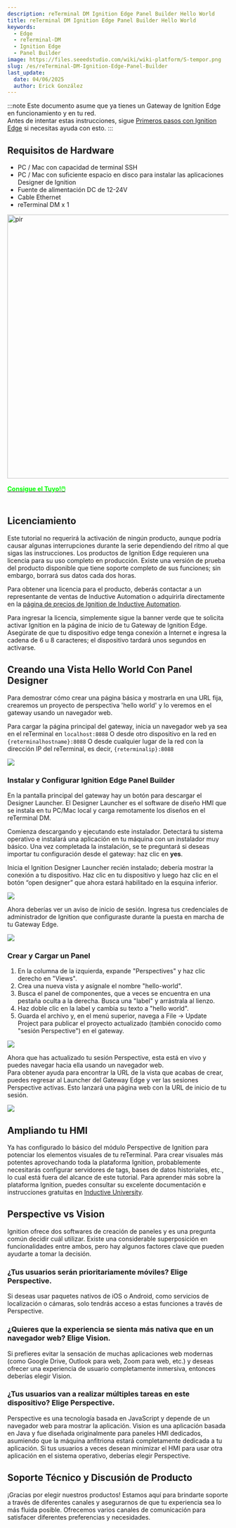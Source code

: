 ```yaml
---
description: reTerminal DM Ignition Edge Panel Builder Hello World
title: reTerminal DM Ignition Edge Panel Builder Hello World
keywords:
  - Edge
  - reTerminal-DM
  - Ignition Edge
  - Panel Builder
image: https://files.seeedstudio.com/wiki/wiki-platform/S-tempor.png
slug: /es/reTerminal-DM-Ignition-Edge-Panel-Builder
last_update:
  date: 04/06/2025
  author: Erick González
---
```


:::note
Este documento asume que ya tienes un Gateway de Ignition Edge en funcionamiento y en tu red.  
Antes de intentar estas instrucciones, sigue [Primeros pasos con Ignition Edge](/es/reTerminal-DM-Getting-Started-with-Ignition-Edge) si necesitas ayuda con esto.
:::

## Requisitos de Hardware
- PC / Mac con capacidad de terminal SSH  
- PC / Mac con suficiente espacio en disco para instalar las aplicaciones Designer de Ignition  
- Fuente de alimentación DC de 12-24V  
- Cable Ethernet  
- reTerminal DM x 1

<p style={{textAlign: 'center'}}><img src="https://media-cdn.seeedstudio.com/media/catalog/product/cache/bb49d3ec4ee05b6f018e93f896b8a25d/3/-/3--114070201-reterminal-dm---font.jpg" alt="pir" width="600" height="auto"/></p>

<div class="get_one_now_container" style={{textAlign: 'center'}}>
    <a class="get_one_now_item" href="https://www.seeedstudio.com/reTerminal-DM-p-5616.html" target="_blank">
            <strong><span><font color={'FFFFFF'} size={"4"}> Consigue el Tuyo!🖱️</font></span></strong>
    </a>
</div>

<br />

## Licenciamiento
Este tutorial no requerirá la activación de ningún producto, aunque podría causar algunas interrupciones durante la serie dependiendo del ritmo al que sigas las instrucciones. Los productos de Ignition Edge requieren una licencia para su uso completo en producción. Existe una versión de prueba del producto disponible que tiene soporte completo de sus funciones; sin embargo, borrará sus datos cada dos horas.

Para obtener una licencia para el producto, deberás contactar a un representante de ventas de Inductive Automation o adquirirla directamente en la [página de precios de Ignition de Inductive Automation](https://inductiveautomation.com/pricing/ignition).

Para ingresar la licencia, simplemente sigue la banner verde que te solicita activar Ignition en la página de inicio de tu Gateway de Ignition Edge. Asegúrate de que tu dispositivo edge tenga conexión a Internet e ingresa la cadena de 6 u 8 caracteres; el dispositivo tardará unos segundos en activarse.

## Creando una Vista Hello World Con Panel Designer

Para demostrar cómo crear una página básica y mostrarla en una URL fija, crearemos un proyecto de perspectiva 'hello world' y lo veremos en el gateway usando un navegador web.

Para cargar la página principal del gateway, inicia un navegador web ya sea en el reTerminal en `localhost:8088` O desde otro dispositivo en la red en `{reterminalhostname}:8088` O desde cualquier lugar de la red con la dirección IP del reTerminal, es decir, `{reterminalip}:8088`

<p style={{textAlign: 'center'}}>
  <img src="https://files.seeedstudio.com/wiki/wiki-ranger/Contributions/reTerminal-DM-Ignition/ignition-edge-launch-screen.png" />
</p>

### Instalar y Configurar Ignition Edge Panel Builder

En la pantalla principal del gateway hay un botón para descargar el Designer Launcher. El Designer Launcher es el software de diseño HMI que se instala en tu PC/Mac local y carga remotamente los diseños en el reTerminal DM.

Comienza descargando y ejecutando este instalador. Detectará tu sistema operativo e instalará una aplicación en tu máquina con un instalador muy básico. Una vez completada la instalación, se te preguntará si deseas importar tu configuración desde el gateway: haz clic en **yes**.

Inicia el Ignition Designer Launcher recién instalado; debería mostrar la conexión a tu dispositivo. Haz clic en tu dispositivo y luego haz clic en el botón “open designer” que ahora estará habilitado en la esquina inferior.

<p style={{textAlign: 'center'}}>
  <img src="https://files.seeedstudio.com/wiki/wiki-ranger/Contributions/reTerminal-DM-Ignition/ignition-designer-launcher.png" />
</p>

Ahora deberías ver un aviso de inicio de sesión. Ingresa tus credenciales de administrador de Ignition que configuraste durante la puesta en marcha de tu Gateway Edge.

<p style={{textAlign: 'center'}}>
  <img src="https://files.seeedstudio.com/wiki/wiki-ranger/Contributions/reTerminal-DM-Ignition/ignition-designer-login.png" />
</p>

### Crear y Cargar un Panel

1. En la columna de la izquierda, expande "Perspectives" y haz clic derecho en "Views".  
2. Crea una nueva vista y asígnale el nombre "hello-world".  
3. Busca el panel de componentes, que a veces se encuentra en una pestaña oculta a la derecha. Busca una "label" y arrástrala al lienzo.  
4. Haz doble clic en la label y cambia su texto a "hello world".  
5. Guarda el archivo y, en el menú superior, navega a File -> Update Project para publicar el proyecto actualizado (también conocido como "sesión Perspective") en el gateway.

<p style={{textAlign: 'center'}}>
  <img src="https://files.seeedstudio.com/wiki/wiki-ranger/Contributions/reTerminal-DM-Ignition/ignition-panel-create-helloworld.gif" />
</p>

Ahora que has actualizado tu sesión Perspective, esta está en vivo y puedes navegar hacia ella usando un navegador web.  
Para obtener ayuda para encontrar la URL de la vista que acabas de crear, puedes regresar al Launcher del Gateway Edge y ver las sesiones Perspective activas. Esto lanzará una página web con la URL de inicio de tu sesión.

<p style={{textAlign: 'center'}}>
  <img src="https://files.seeedstudio.com/wiki/wiki-ranger/Contributions/reTerminal-DM-Ignition/ignition-panel-view-helloworld.gif" />
</p>

## Ampliando tu HMI
Ya has configurado lo básico del módulo Perspective de Ignition para potenciar los elementos visuales de tu reTerminal. Para crear visuales más potentes aprovechando toda la plataforma Ignition, probablemente necesitarás configurar servidores de tags, bases de datos historiales, etc., lo cual está fuera del alcance de este tutorial. Para aprender más sobre la plataforma Ignition, puedes consultar su excelente documentación e instrucciones gratuitas en [Inductive University](https://inductiveuniversity.com/).

## Perspective vs Vision
Ignition ofrece dos softwares de creación de paneles y es una pregunta común decidir cuál utilizar. Existe una considerable superposición en funcionalidades entre ambos, pero hay algunos factores clave que pueden ayudarte a tomar la decisión.

### ¿Tus usuarios serán prioritariamente móviles? Elige Perspective.
Si deseas usar paquetes nativos de iOS o Android, como servicios de localización o cámaras, solo tendrás acceso a estas funciones a través de Perspective.

### ¿Quieres que la experiencia se sienta más nativa que en un navegador web? Elige Vision.
Si prefieres evitar la sensación de muchas aplicaciones web modernas (como Google Drive, Outlook para web, Zoom para web, etc.) y deseas ofrecer una experiencia de usuario completamente inmersiva, entonces deberías elegir Vision.

### ¿Tus usuarios van a realizar múltiples tareas en este dispositivo? Elige Perspective.
Perspective es una tecnología basada en JavaScript y depende de un navegador web para mostrar la aplicación. Vision es una aplicación basada en Java y fue diseñada originalmente para paneles HMI dedicados, asumiendo que la máquina anfitriona estará completamente dedicada a tu aplicación. Si tus usuarios a veces desean minimizar el HMI para usar otra aplicación en el sistema operativo, deberías elegir Perspective.

## Soporte Técnico y Discusión de Producto

¡Gracias por elegir nuestros productos! Estamos aquí para brindarte soporte a través de diferentes canales y asegurarnos de que tu experiencia sea lo más fluida posible. Ofrecemos varios canales de comunicación para satisfacer diferentes preferencias y necesidades.

<div class="button_tech_support_container">
<a href="https://forum.seeedstudio.com/" class="button_forum"></a> 
<a href="https://www.seeedstudio.com/contacts" class="button_email"></a>
</div>

<div class="button_tech_support_container">
<a href="https://discord.gg/eWkprNDMU7" class="button_discord"></a> 
<a href="https://github.com/Seeed-Studio/wiki-documents/discussions/69" class="button_discussion"></a>
</div>
